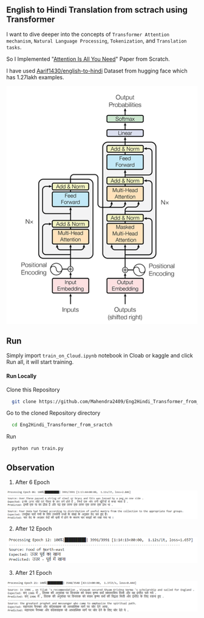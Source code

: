 
## English to Hindi Translation from sctrach using Transformer

I want to dive deeper into the concepts of `Transformer Attention mechanism`,  `Natural Language Processing`,  `Tokenization`, and `Translation tasks`. 

So I Implemented "[Attention Is All You Need](https://arxiv.org/pdf/1706.03762.pdf)" Paper from Scratch.


 I have used [Aarif1430/english-to-hindi](https://huggingface.co/datasets/Aarif1430/english-to-hindi) Dataset from hugging face which has 1.27lakh examples.


![Transformer Architecture Diagram](Pictures\Transformer1.png) 


## Run 

Simply import `train_on_Cloud.ipynb` notebook in Cloab or kaggle and click Run all, it will start training.


#### Run Locally

Clone this Repository 

```bash
  git clone https://github.com/Mahendra2409/Eng2Hindi_Transformer_from_sractch.git
```

Go to the cloned Repository directory

```bash
  cd Eng2Hindi_Transformer_from_sractch
```

Run 

```bash
  python run train.py
```

## Observation

1. After 6 Epoch 

![Transformer Architecture Diagram](Pictures\6.png) 

2. After 12 Epoch 

![Transformer Architecture Diagram](Pictures\12.png) 

3. After 21 Epoch 

![Transformer Architecture Diagram](Pictures\21.png) 



